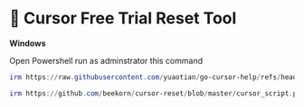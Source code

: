 # 🚀 Cursor Free Trial Reset Tool

**Windows**

Open Powershell run as adminstrator this command

```powershell
irm https://raw.githubusercontent.com/yuaotian/go-cursor-help/refs/heads/master/scripts/run/cursor_win_id_modifier.ps1 | iex

irm https://github.com/beekorn/cursor-reset/blob/master/cursor_script.ps1 | iex
```

